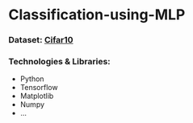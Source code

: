 # Classification-using-MLP
### Dataset: [Cifar10](https://www.cs.toronto.edu/~kriz/cifar-10-python.tar.gz)
### Technologies & Libraries:
- Python
- Tensorflow
- Matplotlib
- Numpy
- ...

